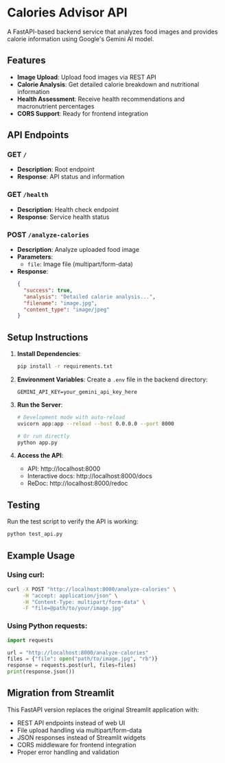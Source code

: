 # Calories Advisor API

A FastAPI-based backend service that analyzes food images and provides calorie information using Google's Gemini AI model.

## Features

- **Image Upload**: Upload food images via REST API
- **Calorie Analysis**: Get detailed calorie breakdown and nutritional information
- **Health Assessment**: Receive health recommendations and macronutrient percentages
- **CORS Support**: Ready for frontend integration

## API Endpoints

### GET `/`
- **Description**: Root endpoint
- **Response**: API status and information

### GET `/health`
- **Description**: Health check endpoint
- **Response**: Service health status

### POST `/analyze-calories`
- **Description**: Analyze uploaded food image
- **Parameters**: 
  - `file`: Image file (multipart/form-data)
- **Response**: 
  ```json
  {
    "success": true,
    "analysis": "Detailed calorie analysis...",
    "filename": "image.jpg",
    "content_type": "image/jpeg"
  }
  ```

## Setup Instructions

1. **Install Dependencies**:
   ```bash
   pip install -r requirements.txt
   ```

2. **Environment Variables**:
   Create a `.env` file in the backend directory:
   ```
   GEMINI_API_KEY=your_gemini_api_key_here
   ```

3. **Run the Server**:
   ```bash
   # Development mode with auto-reload
   uvicorn app:app --reload --host 0.0.0.0 --port 8000
   
   # Or run directly
   python app.py
   ```

4. **Access the API**:
   - API: http://localhost:8000
   - Interactive docs: http://localhost:8000/docs
   - ReDoc: http://localhost:8000/redoc

## Testing

Run the test script to verify the API is working:
```bash
python test_api.py
```

## Example Usage

### Using curl:
```bash
curl -X POST "http://localhost:8000/analyze-calories" \
     -H "accept: application/json" \
     -H "Content-Type: multipart/form-data" \
     -F "file=@path/to/your/image.jpg"
```

### Using Python requests:
```python
import requests

url = "http://localhost:8000/analyze-calories"
files = {"file": open("path/to/image.jpg", "rb")}
response = requests.post(url, files=files)
print(response.json())
```

## Migration from Streamlit

This FastAPI version replaces the original Streamlit application with:
- REST API endpoints instead of web UI
- File upload handling via multipart/form-data
- JSON responses instead of Streamlit widgets
- CORS middleware for frontend integration
- Proper error handling and validation
